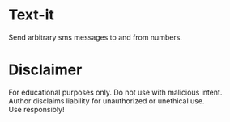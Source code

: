# Text-it
Send arbitrary sms messages to and from numbers.  

# Disclaimer
For educational purposes only. Do not use with malicious intent.  
Author disclaims liability for unauthorized or unethical use.  
Use responsibly!  
